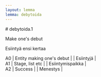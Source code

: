 ```yaml
---
layout: lemma
lemma: debytoida
---
```


<div class="sense">
# <span class="sensename">debytoida.1</span>

<span class="description">Make one's debut</span>

<span class="description">Esiintyä ensi kertaa</span>

A0 | Entity making one's debut |   | Esiintyjä |  
A1 | Stage, list etc |   | Esiintymispaikka |  
A2 | Success |   | Menestys |  

</div>

